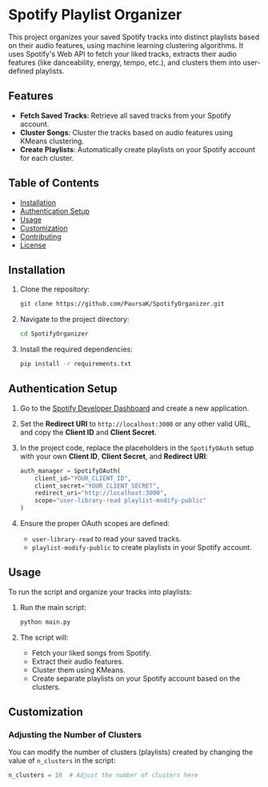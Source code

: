 # Spotify Playlist Organizer

This project organizes your saved Spotify tracks into distinct playlists based on their audio features, using machine learning clustering algorithms. It uses Spotify's Web API to fetch your liked tracks, extracts their audio features (like danceability, energy, tempo, etc.), and clusters them into user-defined playlists.

## Features
- **Fetch Saved Tracks**: Retrieve all saved tracks from your Spotify account.
- **Cluster Songs**: Cluster the tracks based on audio features using KMeans clustering.
- **Create Playlists**: Automatically create playlists on your Spotify account for each cluster.

## Table of Contents
- [Installation](#installation)
- [Authentication Setup](#authentication-setup)
- [Usage](#usage)
- [Customization](#customization)
- [Contributing](#contributing)
- [License](#license)

## Installation

1. Clone the repository:

    ```bash
    git clone https://github.com/PaursaK/SpotifyOrganizer.git
    ```

2. Navigate to the project directory:

    ```bash
    cd SpotifyOrganizer
    ```

3. Install the required dependencies:

    ```bash
    pip install -r requirements.txt
    ```

## Authentication Setup

1. Go to the [Spotify Developer Dashboard](https://developer.spotify.com/dashboard/) and create a new application.  
   
2. Set the **Redirect URI** to `http://localhost:3000` or any other valid URL, and copy the **Client ID** and **Client Secret**.

3. In the project code, replace the placeholders in the `SpotifyOAuth` setup with your own **Client ID**, **Client Secret**, and **Redirect URI**:

    ```python
    auth_manager = SpotifyOAuth(
        client_id="YOUR_CLIENT_ID",
        client_secret="YOUR_CLIENT_SECRET",
        redirect_uri="http://localhost:3000",
        scope="user-library-read playlist-modify-public"
    )
    ```

4. Ensure the proper OAuth scopes are defined:
    - `user-library-read` to read your saved tracks.
    - `playlist-modify-public` to create playlists in your Spotify account.

## Usage

To run the script and organize your tracks into playlists:

1. Run the main script:

    ```bash
    python main.py
    ```

2. The script will:
   - Fetch your liked songs from Spotify.
   - Extract their audio features.
   - Cluster them using KMeans.
   - Create separate playlists on your Spotify account based on the clusters.

## Customization

### Adjusting the Number of Clusters
You can modify the number of clusters (playlists) created by changing the value of `n_clusters` in the script:

```python
n_clusters = 10  # Adjust the number of clusters here
